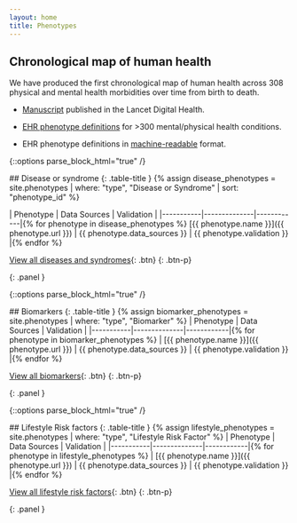 ```yaml
---
layout: home
title: Phenotypes
---
```


## Chronological map of human health
We have produced the first chronological map of human health across 308 physical and mental health morbidities over time from birth to death.


- [Manuscript](https://www.thelancet.com/journals/landig/article/PIIS2589-7500(19)30012-3/fulltext) published in the Lancet Digital Health.

- [EHR phenotype definitions](https://caliberresearch.org/portal/phenotypes/chronological-map) for >300 mental/physical health conditions.

- EHR phenotype definitions in [machine-readable](https://github.com/spiros/chronological-map-phenotypes) format.

{::options parse_block_html="true" /}
<div>
## Disease or syndrome
{: .table-title }
{% assign disease_phenotypes = site.phenotypes | where: "type", "Disease or Syndrome" | sort: "phenotype_id" %}

| Phenotype | Data Sources | Validation |
|-----------|--------------|------------|{% for phenotype in disease_phenotypes %}
[{{ phenotype.name }}]({{ phenotype.url }}) | {{ phenotype.data_sources }} | {{ phenotype.validation }} |{% endfor %}

[View all diseases and syndromes](/disease-or-syndrome){: .btn}
{: .btn-p}
</div>
{: .panel }


{::options parse_block_html="true" /}
<div>
## Biomarkers
{: .table-title }
{% assign biomarker_phenotypes = site.phenotypes | where: "type", "Biomarker" %}
| Phenotype | Data Sources | Validation |
|-----------|--------------|------------|{% for phenotype in biomarker_phenotypes %}
| [{{ phenotype.name }}]({{ phenotype.url }}) | {{ phenotype.data_sources }} | {{ phenotype.validation }} |{% endfor %}

[View all biomarkers](/biomarkers){: .btn}
{: .btn-p}
</div>
{: .panel }


{::options parse_block_html="true" /}
<div>
## Lifestyle Risk factors
{: .table-title }
{% assign lifestyle_phenotypes = site.phenotypes | where: "type", "Lifestyle Risk Factor" %}
| Phenotype | Data Sources | Validation |
|-----------|--------------|------------|{% for phenotype in lifestyle_phenotypes %}
| [{{ phenotype.name }}]({{ phenotype.url }}) | {{ phenotype.data_sources }} | {{ phenotype.validation }} |{% endfor %}

[View all lifestyle risk factors](/lifestyle-risk-factors){: .btn}
{: .btn-p}
</div>
{: .panel }